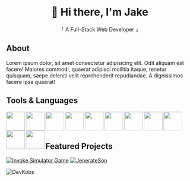 <h1 align="center"> 🤖 Hi there, I'm Jake </h1>
<p align="center"> 「 A Full-Stack Web Developer 」 </p>

<h2 align="left" >About</h2>
<p>Lorem ipsum dolor, sit amet consectetur adipisicing elit. Odit aliquam est facere! Maiores commodi, quaerat adipisci mollitia itaque, tenetur quisquam, saepe deleniti velit reprehenderit repudiandae. A dignissimos facere ipsa quaerat!
</p>
<h2 align="left" >Tools & Languages </h2>
<img align="left" height=50 width=50 src="https://cdn.jsdelivr.net/gh/devicons/devicon/icons/javascript/javascript-plain.svg" /> 
<img align="left" height=50 width=50 src="https://cdn.jsdelivr.net/gh/devicons/devicon/icons/html5/html5-original.svg" />
<img align="left" height=50 width=50 src="https://cdn.jsdelivr.net/gh/devicons/devicon/icons/css3/css3-original.svg" />
<img align="left" height=50 width=50 src="https://cdn.jsdelivr.net/gh/devicons/devicon/icons/bootstrap/bootstrap-original.svg" />
<img align="left" height=50 width=50 src="https://cdn.jsdelivr.net/gh/devicons/devicon/icons/sass/sass-original.svg" />
<img align="left" height=50 width=50 src="https://cdn.jsdelivr.net/gh/devicons/devicon/icons/mongodb/mongodb-original.svg" />
<img align="left" height=50 width=50 src="https://cdn.jsdelivr.net/gh/devicons/devicon/icons/express/express-original.svg" />
<img align="left" height=50 width=50 src="https://cdn.jsdelivr.net/gh/devicons/devicon/icons/vuejs/vuejs-original.svg" />
<img align="left" height=50 width=50 src="https://cdn.jsdelivr.net/gh/devicons/devicon/icons/nodejs/nodejs-original.svg" />
<img align="left" height=50 width=50 src="https://cdn.jsdelivr.net/gh/devicons/devicon/icons/npm/npm-original-wordmark.svg" />
<img align="left" height=50 width=50 src="https://cdn.jsdelivr.net/gh/devicons/devicon/icons/github/github-original.svg" />
<br> <br> <br>

<h2 align="left">Featured Projects </h2>

[![Invoke Simulator Game](https://github-readme-stats.vercel.app/api/pin/?username=Kobs03&repo=Invoker_Game_Simulator&theme=vue-dark)](https://github.com/Kobs03/Invoker_Game_Simulator)
[![JenerateSon](https://github-readme-stats.vercel.app/api/pin/?username=Kobs03&repo=JenerateSON&theme=vue-dark)](https://github.com/Kobs03/JenerateSON)


![DevKobs](https://github-readme-stats.vercel.app/api?username=Kobs03&show_icons=true&theme=vue-dark)





          
          
